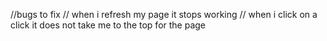 //bugs to fix
// when i refresh my page it stops working
// when i click on a click it does not take me to the top for the page
